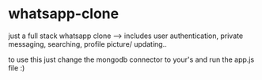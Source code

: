 # whatsapp-clone
just a full stack whatsapp clone --> includes user authentication, private messaging, searching, profile picture/ updating.. 

to use this just change the mongodb connector to your's and run the app.js file :)
